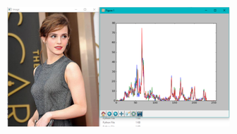 ![Alt text]( https://github.com/RAVURISREESAIHARIKRISHNA/Image-Processing/blob/master/Image%20Histogram/1.PNG "Optional title")
